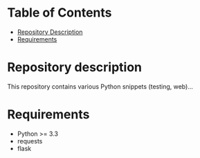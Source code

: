 # Table of Contents

* [Repository Description](#repository-description)
* [Requirements](#requirements)

# <a name="repository-description"></a> Repository description
This repository contains various Python snippets (testing, web)...

# <a name="requirements"></a>Requirements
* Python >= 3.3
* requests
* flask
